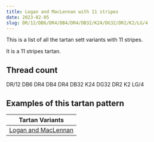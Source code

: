 ```yaml
---
title: Logan and MacLennan with 11 stripes
date: 2023-02-05
slug: DR/12/DB6/DR4/DB4/DR4/DB32/K24/DG32/DR2/K2/LG/4
---
```

This is a list of all the tartan sett variants with 11 stripes.

It is a 11 stripes tartan.


## Thread count
DR/12 DB6 DR4 DB4 DR4 DB32 K24 DG32 DR2 K2 LG/4

## Examples of this tartan pattern

| Tartan Variants |
|---------------|
| [Logan and MacLennan](/variants/dr/12/db6/dr4/db4/dr4/db32/k24/dg32/dr2/k2/lg/4-db000052-dg11450d-draa0000-k000000-lgaaaa00)||
